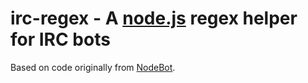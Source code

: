 irc-regex - A [node.js](http://www.nodejs.org/) regex helper for IRC bots 
=====================================================

Based on code originally from [NodeBot](https://github.com/Ricket/nodebot). 